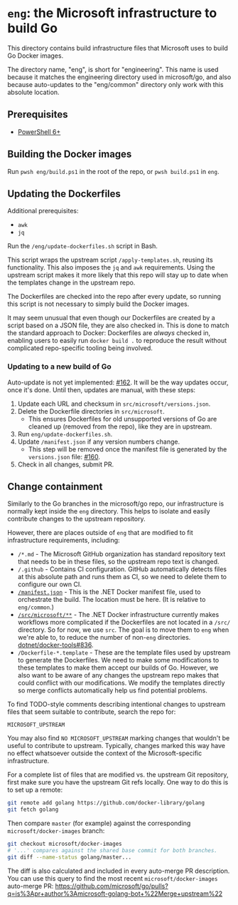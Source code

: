 # `eng`: the Microsoft infrastructure to build Go

This directory contains build infrastructure files that Microsoft uses to build
Go Docker images.

The directory name, "eng", is short for "engineering". This name is used because
it matches the engineering directory used in microsoft/go, and also because
auto-updates to the "eng/common" directory only work with this absolute
location.

## Prerequisites

* [PowerShell 6+](https://docs.microsoft.com/en-us/powershell/scripting/install/installing-powershell)

## Building the Docker images

Run `pwsh eng/build.ps1` in the root of the repo, or `pwsh build.ps1` in `eng`.

## Updating the Dockerfiles

Additional prerequisites:
* `awk`
* `jq`

Run the `/eng/update-dockerfiles.sh` script in Bash.

This script wraps the upstream script `/apply-templates.sh`, reusing its
functionality. This also imposes the `jq` and `awk` requirements. Using the
upstream script makes it more likely that this repo will stay up to date when
the templates change in the upstream repo.

The Dockerfiles are checked into the repo after every update, so running this
script is not necessary to simply build the Docker images.

It may seem unusual that even though our Dockerfiles are created by a script
based on a JSON file, they are also checked in. This is done to match the
standard approach to Docker: Dockerfiles are *always* checked in, enabling users
to easily run `docker build .` to reproduce the result without complicated
repo-specific tooling being involved.

### Updating to a new build of Go

Auto-update is not yet implemented:
[#162](https://github.com/microsoft/go/issues/162). It will be the way updates
occur, once it's done. Until then, updates are manual, with these steps:

1. Update each URL and checksum in `src/microsoft/versions.json`.
1. Delete the Dockerfile directories in `src/microsoft`.
   * This ensures Dockerfiles for old unsupported versions of Go are cleaned up
     (removed from the repo), like they are in upstream.
1. Run `eng/update-dockerfiles.sh`.
1. Update `/manifest.json` if any version numbers change.
   * This step will be removed once the manifest file is generated by the
     `versions.json` file: [#160](https://github.com/microsoft/go/issues/160).
1. Check in all changes, submit PR.

## Change containment

Similarly to the Go branches in the microsoft/go repo, our infrastructure is
normally kept inside the `eng` directory. This helps to isolate and easily
contribute changes to the upstream repository.

However, there are places outside of `eng` that are modified to fit
infrastructure requirements, including:

* `/*.md` - The Microsoft GitHub organization has standard repository text that
  needs to be in these files, so the upstream repo text is changed.
* `/.github` - Contains CI configuration. GitHub automatically detects files at
  this absolute path and runs them as CI, so we need to delete them to configure
  our own CI.
* [`/manifest.json`](/manifest.json) - This is the .NET Docker manifest file,
  used to orchestrate the build. The location must be here. (It is relative to
  `eng/common`.)
* [`/src/microsoft/**`](/src/microsoft/) - The .NET Docker infrastructure
  currently makes workflows more complicated if the Dockerfiles are not located
  in a `/src/` directory. So for now, we use `src`. The goal is to move them to
  `eng` when we're able to, to reduce the number of non-`eng` directories.
  [dotnet/docker-tools#836](https://github.com/dotnet/docker-tools/issues/836).
* `/Dockerfile-*.template` - These are the template files used by upstream to
  generate the Dockerfiles. We need to make some modifications to these
  templates to make them accept our builds of Go. However, we also want to be
  aware of any changes the upstream repo makes that could conflict with our
  modifications. We modify the templates directly so merge conflicts
  automatically help us find potential problems.

To find TODO-style comments describing intentional changes to upstream files
that seem suitable to contribute, search the repo for:

```
MICROSOFT_UPSTREAM
```

You may also find `NO MICROSOFT_UPSTREAM` marking changes that wouldn't be
useful to contribute to upstream. Typically, changes marked this way have no
effect whatsoever outside the context of the Microsoft-specific infrastructure.

For a complete list of files that are modified vs. the upstream Git repository,
first make sure you have the upstream Git refs locally. One way to do this is to
set up a remote:

```sh
git remote add golang https://github.com/docker-library/golang
git fetch golang
```

Then compare `master` (for example) against the corresponding
`microsoft/docker-images` branch:

```sh
git checkout microsoft/docker-images
# '...' compares against the shared base commit for both branches.
git diff --name-status golang/master...
```

The diff is also calculated and included in every auto-merge PR description. You
can use this query to find the most recent `microsoft/docker-images` auto-merge PR:
<https://github.com/microsoft/go/pulls?q=is%3Apr+author%3Amicrosoft-golang-bot+%22Merge+upstream%22>